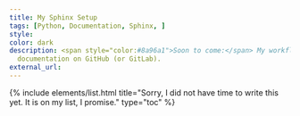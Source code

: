 ```yaml
---
title: My Sphinx Setup
tags: [Python, Documentation, Sphinx, ]
style: 
color: dark
description: <span style="color:#8a96a1">Soon to come:</span> My workflow for documenting my Python projects with Sphinx and automatically building and hosting the 
  documentation on GitHub (or GitLab).
external_url:
---
```


{% include elements/list.html 
    title="Sorry, I did not have time to write this yet. It is on my list, I promise." 
    type="toc" 
%}